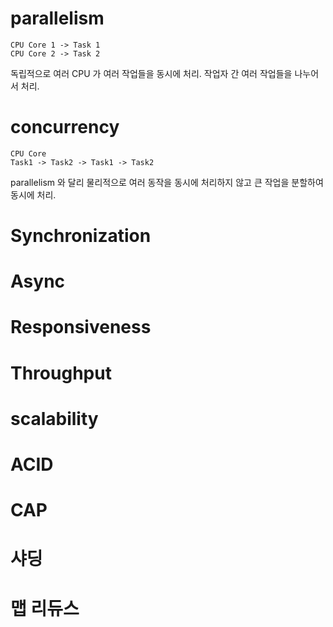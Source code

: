 
# parallelism
```text
CPU Core 1 -> Task 1
CPU Core 2 -> Task 2
```
독립적으로 여러 CPU 가 여러 작업들을 동시에 처리. 작업자 간 여러 작업들을 나누어서 처리.

# concurrency
```text
CPU Core
Task1 -> Task2 -> Task1 -> Task2
```

parallelism 와 달리 물리적으로 여러 동작을 동시에 처리하지 않고 큰 작업을 분할하여 동시에 처리.

# Synchronization


# Async 
# Responsiveness
# Throughput
# scalability
# ACID
# CAP
# 샤딩
# 맵 리듀스